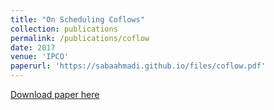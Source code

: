 ```yaml
---
title: "On Scheduling Coflows"
collection: publications
permalink: /publications/coflow
date: 2017
venue: 'IPCO'
paperurl: 'https://sabaahmadi.github.io/files/coflow.pdf'
---
```

[Download paper here](https://sabaahmadi.github.io/files/coflow.pdf)
